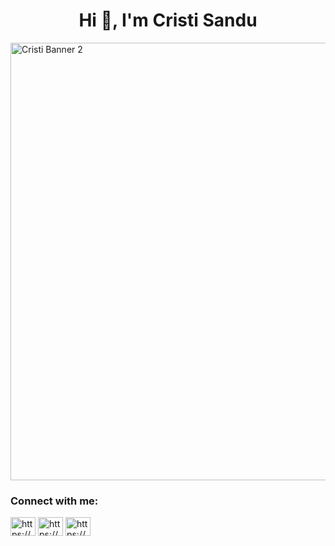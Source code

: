 <h1 align="center">Hi 👋, I'm Cristi Sandu</h1>
<img src="https://github.com/CristiSanduX/CristiSanduX/assets/97184692/bc2d2c66-9856-49b6-b654-2d74e9785fa9" align="center"  alt="Cristi Banner 2" width="700">


<h3 align="left">Connect with me:</h3>
<p align="left">
<a href="https://linkedin.com/in/https://www.linkedin.com/in/cristisandux/" target="blank"><img align="center" src="https://raw.githubusercontent.com/rahuldkjain/github-profile-readme-generator/master/src/images/icons/Social/linked-in-alt.svg" alt="https://www.linkedin.com/in/cristisandux/" height="30" width="40" /></a>
<a href="[https://fb.com/https://www.facebook.com/cristisandux/](https://www.facebook.com/CristiSanduX/)" target="blank"><img align="center" src="https://raw.githubusercontent.com/rahuldkjain/github-profile-readme-generator/master/src/images/icons/Social/facebook.svg" alt="https://www.facebook.com/cristisandux/" height="30" width="40" /></a>
<a href="https://instagram.com/https://www.instagram.com/cristisandux/" target="blank"><img align="center" src="https://raw.githubusercontent.com/rahuldkjain/github-profile-readme-generator/master/src/images/icons/Social/instagram.svg" alt="https://www.instagram.com/cristisandux/" height="30" width="40" /></a>
</p>

